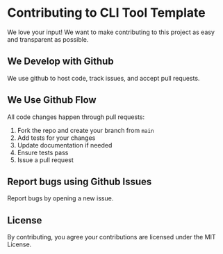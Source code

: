 # Contributing to CLI Tool Template

We love your input! We want to make contributing to this project as easy and transparent as possible.

## We Develop with Github
We use github to host code, track issues, and accept pull requests.

## We Use Github Flow
All code changes happen through pull requests:

1. Fork the repo and create your branch from `main`
2. Add tests for your changes
3. Update documentation if needed
4. Ensure tests pass
5. Issue a pull request

## Report bugs using Github Issues
Report bugs by opening a new issue.

## License
By contributing, you agree your contributions are licensed under the MIT License.
